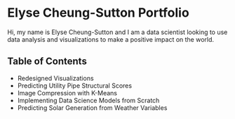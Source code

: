 # Elyse Cheung-Sutton Portfolio
Hi, my name is Elyse Cheung-Sutton and I am a data scientist looking to use data analysis and visualizations to make a positive impact on the world.

## Table of Contents
 - Redesigned Visualizations
 - Predicting Utility Pipe Structural Scores
 - Image Compression with K-Means
 - Implementing Data Science Models from Scratch
 - Predicting Solar Generation from Weather Variables
